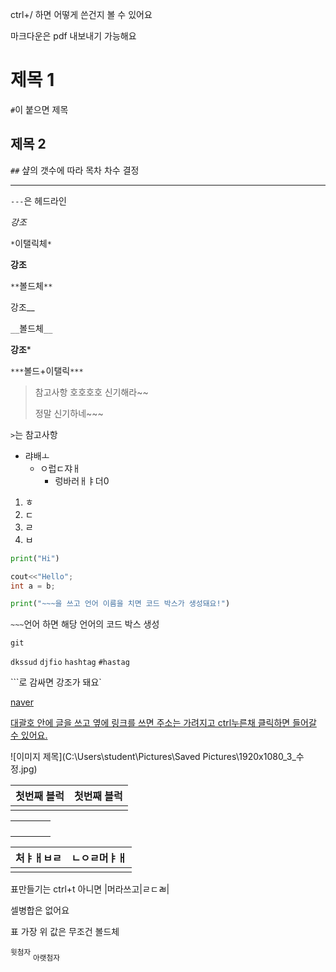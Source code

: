 ctrl+/ 하면 어떻게 쓴건지 볼 수 있어요

마크다운은 pdf 내보내기 가능해요



# 제목 1

`#`이 붙으면 제목



## 제목 2

`##` 샾의 갯수에 따라 목차 차수 결정



---

`---`은 헤드라인



*강조*

`*`이탤릭체`*`



**강조**

`**`볼드체`**`



강조__

`__`볼드체`__`



**강조***

`***`볼드+이탤릭`***`



> 참고사항 호호호호 신기해라~~
>
> 정말 신기하네~~~
>

`>`는 참고사항



- 랴배ㅗ
  - ㅇ럽ㄷ쟈ㅐ
    - 렁바러ㅐㅑ더0

1. ㅎ
2. ㄷ
3. ㄹ
4. ㅂ



~~~python
print("Hi")
~~~

~~~c++
cout<<"Hello";
int a = b;
~~~
~~~python
print("~~~을 쓰고 언어 이름을 치면 코드 박스가 생성돼요!")
~~~

`~~~`언어 하면 해당 언어의 코드 박스 생성



`git`

`dkssud` `djfio` `hashtag` `#hastag`

```로 감싸면 강조가 돼요`






[naver](http://www.naver.com)

[대괄호 안에 글을 쓰고 옆에 링크를 쓰면 주소는 가려지고 ctrl누른채 클릭하면 들어갈 수 있어요.]()





![이미지 제목](C:\Users\student\Pictures\Saved Pictures\1920x1080_3_수정.jpg)





| 첫번째 블럭 | 첫번째 블럭 |
| ----------- | ----------- |
|             |             |

|      |      |      |      |
| ---- | ---- | ---- | ---- |
|      |      |      |      |
|      |      |      |      |
|      |      |      |      |
|      |      |      |      |

| 처ㅑㅐㅂㄹ | ㄴㅇㄹ머ㅑㅐ |
| ---------- | ------------ |
|            |              |

표만들기는 ctrl+t  아니면 |머라쓰고|ㄹㄷㄼ|

셀병합은 없어요

표 가장 위 값은 무조건 볼드체



<sup>윗첨자</sup> <sub>아랫첨자</sub>

